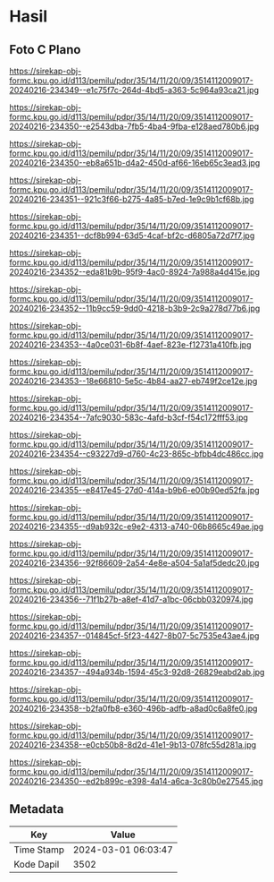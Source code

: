 # Hasil

## Foto C Plano

https://sirekap-obj-formc.kpu.go.id/d113/pemilu/pdpr/35/14/11/20/09/3514112009017-20240216-234349--e1c75f7c-264d-4bd5-a363-5c964a93ca21.jpg

https://sirekap-obj-formc.kpu.go.id/d113/pemilu/pdpr/35/14/11/20/09/3514112009017-20240216-234350--e2543dba-7fb5-4ba4-9fba-e128aed780b6.jpg

https://sirekap-obj-formc.kpu.go.id/d113/pemilu/pdpr/35/14/11/20/09/3514112009017-20240216-234350--eb8a651b-d4a2-450d-af66-16eb65c3ead3.jpg

https://sirekap-obj-formc.kpu.go.id/d113/pemilu/pdpr/35/14/11/20/09/3514112009017-20240216-234351--921c3f66-b275-4a85-b7ed-1e9c9b1cf68b.jpg

https://sirekap-obj-formc.kpu.go.id/d113/pemilu/pdpr/35/14/11/20/09/3514112009017-20240216-234351--dcf8b994-63d5-4caf-bf2c-d6805a72d7f7.jpg

https://sirekap-obj-formc.kpu.go.id/d113/pemilu/pdpr/35/14/11/20/09/3514112009017-20240216-234352--eda81b9b-95f9-4ac0-8924-7a988a4d415e.jpg

https://sirekap-obj-formc.kpu.go.id/d113/pemilu/pdpr/35/14/11/20/09/3514112009017-20240216-234352--11b9cc59-9dd0-4218-b3b9-2c9a278d77b6.jpg

https://sirekap-obj-formc.kpu.go.id/d113/pemilu/pdpr/35/14/11/20/09/3514112009017-20240216-234353--4a0ce031-6b8f-4aef-823e-f12731a410fb.jpg

https://sirekap-obj-formc.kpu.go.id/d113/pemilu/pdpr/35/14/11/20/09/3514112009017-20240216-234353--18e66810-5e5c-4b84-aa27-eb749f2ce12e.jpg

https://sirekap-obj-formc.kpu.go.id/d113/pemilu/pdpr/35/14/11/20/09/3514112009017-20240216-234354--7afc9030-583c-4afd-b3cf-f54c172fff53.jpg

https://sirekap-obj-formc.kpu.go.id/d113/pemilu/pdpr/35/14/11/20/09/3514112009017-20240216-234354--c93227d9-d760-4c23-865c-bfbb4dc486cc.jpg

https://sirekap-obj-formc.kpu.go.id/d113/pemilu/pdpr/35/14/11/20/09/3514112009017-20240216-234355--e8417e45-27d0-414a-b9b6-e00b90ed52fa.jpg

https://sirekap-obj-formc.kpu.go.id/d113/pemilu/pdpr/35/14/11/20/09/3514112009017-20240216-234355--d9ab932c-e9e2-4313-a740-06b8665c49ae.jpg

https://sirekap-obj-formc.kpu.go.id/d113/pemilu/pdpr/35/14/11/20/09/3514112009017-20240216-234356--92f86609-2a54-4e8e-a504-5a1af5dedc20.jpg

https://sirekap-obj-formc.kpu.go.id/d113/pemilu/pdpr/35/14/11/20/09/3514112009017-20240216-234356--71f1b27b-a8ef-41d7-a1bc-06cbb0320974.jpg

https://sirekap-obj-formc.kpu.go.id/d113/pemilu/pdpr/35/14/11/20/09/3514112009017-20240216-234357--014845cf-5f23-4427-8b07-5c7535e43ae4.jpg

https://sirekap-obj-formc.kpu.go.id/d113/pemilu/pdpr/35/14/11/20/09/3514112009017-20240216-234357--494a934b-1594-45c3-92d8-26829eabd2ab.jpg

https://sirekap-obj-formc.kpu.go.id/d113/pemilu/pdpr/35/14/11/20/09/3514112009017-20240216-234358--b2fa0fb8-e360-496b-adfb-a8ad0c6a8fe0.jpg

https://sirekap-obj-formc.kpu.go.id/d113/pemilu/pdpr/35/14/11/20/09/3514112009017-20240216-234358--e0cb50b8-8d2d-41e1-9b13-078fc55d281a.jpg

https://sirekap-obj-formc.kpu.go.id/d113/pemilu/pdpr/35/14/11/20/09/3514112009017-20240216-234350--ed2b899c-e398-4a14-a6ca-3c80b0e27545.jpg


## Metadata

| Key        | Value               |
| ---------- | ------------------- |
| Time Stamp | 2024-03-01 06:03:47 |
| Kode Dapil | 3502                |



